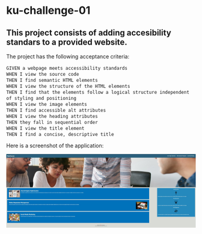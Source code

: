 # ku-challenge-01
## This project consists of adding accesibility standars to a provided website.

The project has the following acceptance criteria:

```
GIVEN a webpage meets accessibility standards
WHEN I view the source code
THEN I find semantic HTML elements
WHEN I view the structure of the HTML elements
THEN I find that the elements follow a logical structure independent of styling and positioning
WHEN I view the image elements
THEN I find accessible alt attributes
WHEN I view the heading attributes
THEN they fall in sequential order
WHEN I view the title element
THEN I find a concise, descriptive title
```

Here is a screenshot of the application:

![Getting Started](./assets/images/project%20screenshot.jpg)



